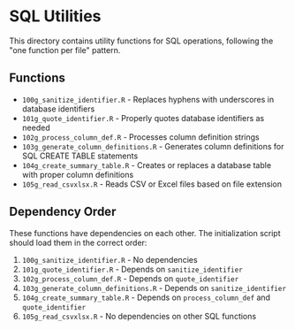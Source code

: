 # SQL Utilities

This directory contains utility functions for SQL operations, following the "one function per file" pattern.

## Functions

- `100g_sanitize_identifier.R` - Replaces hyphens with underscores in database identifiers
- `101g_quote_identifier.R` - Properly quotes database identifiers as needed
- `102g_process_column_def.R` - Processes column definition strings
- `103g_generate_column_definitions.R` - Generates column definitions for SQL CREATE TABLE statements
- `104g_create_summary_table.R` - Creates or replaces a database table with proper column definitions
- `105g_read_csvxlsx.R` - Reads CSV or Excel files based on file extension

## Dependency Order

These functions have dependencies on each other. The initialization script should load them in the correct order:

1. `100g_sanitize_identifier.R` - No dependencies
2. `101g_quote_identifier.R` - Depends on `sanitize_identifier`
3. `102g_process_column_def.R` - Depends on `quote_identifier`
4. `103g_generate_column_definitions.R` - Depends on `sanitize_identifier`
5. `104g_create_summary_table.R` - Depends on `process_column_def` and `quote_identifier`
6. `105g_read_csvxlsx.R` - No dependencies on other SQL functions